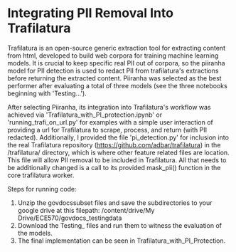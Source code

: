 # Integrating PII Removal Into Trafilatura
Trafilatura is an open-source generic extraction tool for extracting content from html, developed to build web corpora for training machine learning models. It is crucial to keep specific real PII out of corpora, so the piiranha model for PII detection is used to redact PII from trafilatura's extractions before returning the extracted content. Piiranha was selected as the best performer after evaluating a total of three models (see the three notebooks beginning with 'Testing...').

After selecting Piiranha, its integration into Trafilatura's workflow was achieved via 'Trafilatura_with_PI_protection.ipynb' or 'running_trafi_on_url.py' for examples with a simple user interaction of providing a url for Trafilatura to scrape, process, and return (with PII redacted). Additionally, I provided the file 'pi_detection.py' for inclusion into the real Trafilatura repository (https://github.com/adbar/trafilatura) in the /trafilatura/ directory, which is where other feature related files are location. This file will allow PII removal to be included in Trafilatura. All that needs to be additionally changed is a call to its provided mask_pii() function in the core trafilatura worker.

Steps for running code:
1. Unzip the govdocssubset files and save the subdirectories to your google drive at this filepath: /content/drive/My Drive/ECE570/govdocs_testingdata
2. Download the Testing_ files and run them to witness the evaluation of the models.
3. The final implementation can be seen in Trafilatura_with_PI_Protection.
